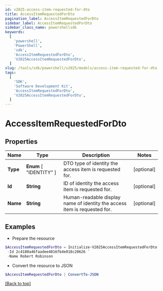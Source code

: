 ```yaml
---
id: v2025-access-item-requested-for-dto
title: AccessItemRequestedForDto
pagination_label: AccessItemRequestedForDto
sidebar_label: AccessItemRequestedForDto
sidebar_class_name: powershellsdk
keywords:
  [
    'powershell',
    'PowerShell',
    'sdk',
    'AccessItemRequestedForDto',
    'V2025AccessItemRequestedForDto',
  ]
slug: /tools/sdk/powershell/v2025/models/access-item-requested-for-dto
tags:
  [
    'SDK',
    'Software Development Kit',
    'AccessItemRequestedForDto',
    'V2025AccessItemRequestedForDto',
  ]
---
```


# AccessItemRequestedForDto

## Properties

| Name | Type | Description | Notes |
| --- | --- | --- | --- |
| **Type** | **Enum** [ "IDENTITY" ] | DTO type of identity the access item is requested for. | [optional] |
| **Id** | **String** | ID of identity the access item is requested for. | [optional] |
| **Name** | **String** | Human-readable display name of identity the access item is requested for. | [optional] |

## Examples

- Prepare the resource

```powershell
$AccessItemRequestedForDto = Initialize-V2025AccessItemRequestedForDto  -Type IDENTITY `
 -Id 2c4180a46faadee4016fb4e018c20626 `
 -Name Robert Robinson
```

- Convert the resource to JSON

```powershell
$AccessItemRequestedForDto | ConvertTo-JSON
```

[[Back to top]](#)
